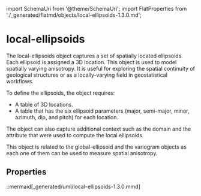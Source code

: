import SchemaUri from '@theme/SchemaUri';
import FlatProperties from './_generated/flatmd/objects/local-ellipsoids-1.3.0.md';

# local-ellipsoids

<SchemaUri uri="schema/objects/local-ellipsoids/1.3.0/local-ellipsoids.schema.json" />

The local-ellipsoids object captures a set of spatially located ellipsoids. Each ellipsoid is assigned a 3D location. This object is used to model spatially varying anisotropy. It is useful for exploring the spatial continuity of geological structures or as a locally-varying field in geostatistical workflows.

To define the ellipsoids, the object requires:

- A table of 3D locations.
- A table that has the six ellipsoid parameters (major, semi-major, minor, azimuth, dip, and pitch) for each location.

The object can also capture additional context such as the domain and the attribute that were used to compute the local ellipsoids.

This object is related to the global-ellipsoid and the variogram objects as each one of them can be used to measure spatial anisotropy.

## Properties

<FlatProperties />

::mermaid[_generated/uml/local-ellipsoids-1.3.0.mmd]
